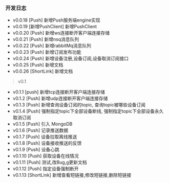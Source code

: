 ### 开发日志
- v0.0.18  [Push] 新增Push服务端engine实现
- v0.0.19  [新增PushClient] 新增PushClient
- v0.0.20  [Push] 新增ws连接断开客户端连接存储
- v0.0.21  [Push] 新增nsq消息队列
- v0.0.22  [Push] 新增rabbitMq消息队列
- v0.0.23  [Push] 新增订阅发布功能
- v0.0.24  [Push] 新增设备注册,设备订阅,设备取消订阅接口
- v0.0.25  [Push] 新增文档
- v0.0.26  [ShortLink] 新增文档

> v0.1
- v0.1.1  [push] 新增tcp连接断开客户端连接存储
- v0.1.2  [Push] 新增udp连接断开客户端连接存储
- v0.1.3  [Push] 新增查询设备订阅的topic, 查询topic被哪些设备订阅
- v0.1.4  [Push] 强制指定topic下全部设备断线, 强制指定topic下全部设备永久取消订阅
- v0.1.5  [Push] 引入 MongoDB
- v0.1.6  [Push] 记录推送数据
- v0.1.7  [Push] 设备拉取离线推送
- v0.1.8  [Push] 设备接收推送的反馈
- v0.1.9  [Push] 设备心跳
- v0.1.10 [Push] 获取设备在线情况
- v0.1.11 [Push] 测试,改Bug,g更新文档
- v0.1.12 [Push] 指定设备强制断开
- v0.1.13 [ShortLink] 新增查看短链接,修改短链接,删除短链接
